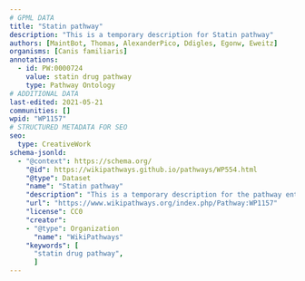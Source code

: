 ```yaml
---
# GPML DATA
title: "Statin pathway"
description: "This is a temporary description for Statin pathway"
authors: [MaintBot, Thomas, AlexanderPico, Ddigles, Egonw, Eweitz]
organisms: [Canis familiaris]
annotations:
  - id: PW:0000724
    value: statin drug pathway
    type: Pathway Ontology
# ADDITIONAL DATA
last-edited: 2021-05-21
communities: []
wpid: "WP1157"
# STRUCTURED METADATA FOR SEO
seo:
  type: CreativeWork
schema-jsonld:
  - "@context": https://schema.org/
    "@id": https://wikipathways.github.io/pathways/WP554.html
    "@type": Dataset
    "name": "Statin pathway"
    "description": "This is a temporary description for the pathway entitled: Statin pathway"
    "url": "https://www.wikipathways.org/index.php/Pathway:WP1157"
    "license": CC0
    "creator":
    - "@type": Organization
      "name": "WikiPathways"
    "keywords": [
      "statin drug pathway",
      ]
---
```

